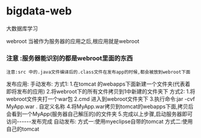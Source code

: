 # bigdata-web
大数据库学习

webroot 当被作为服务器的应用之后,根应用就是webroot
### 注意 :服务器能识别的都是webroot里面的东西

	注意:src 中的.java文件编译后的.class文件在发布app的时候,都会被放到webroot下面
  
发布应用:
手动发布:
	方式1:
		1.在tomcat 的webapps下面新建一个文件夹(代表着即将发布的应用)
		2.将webroot下的所有文件拷贝到1中新建的文件夹下
	方式2:
		1.将webroot文件夹打一个war包
		2.cmd 进入到webroot文件夹下
		3.执行命令:jar -cvf MyApp.war .
		                                             自定义名称
		4.将MyApp.war拷贝到tomcat的webapps下面,拷贝后会看到一个MyApp(服务器自己解压的)的文件夹
		5.完成以上步骤,启动服务器即可访问------发布完成
自动发布:
	方式一:使用myeclipse自带的tomcat
	方式二:使用自己的tomcat
